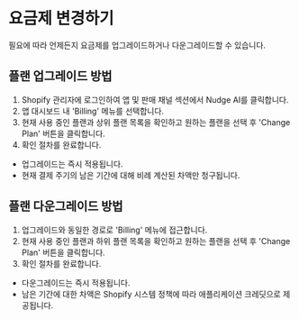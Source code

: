 # 요금제 변경하기

필요에 따라 언제든지 요금제를 업그레이드하거나 다운그레이드할 수 있습니다.

## 플랜 업그레이드 방법

1.  Shopify 관리자에 로그인하여 앱 및 판매 채널 섹션에서 Nudge AI를 클릭합니다.
2.  앱 대시보드 내 'Billing' 메뉴를 선택합니다.
3.  현재 사용 중인 플랜과 상위 플랜 목록을 확인하고 원하는 플랜을 선택 후 'Change Plan' 버튼을 클릭합니다.
4.  확인 절차를 완료합니다.

*   업그레이드는 즉시 적용됩니다.
*   현재 결제 주기의 남은 기간에 대해 비례 계산된 차액만 청구됩니다.

## 플랜 다운그레이드 방법

1.  업그레이드와 동일한 경로로 'Billing' 메뉴에 접근합니다.
2.  현재 사용 중인 플랜과 하위 플랜 목록을 확인하고 원하는 플랜을 선택 후 'Change Plan' 버튼을 클릭합니다.
3.  확인 절차를 완료합니다.

*   다운그레이드는 즉시 적용됩니다.
*   남은 기간에 대한 차액은 Shopify 시스템 정책에 따라 애플리케이션 크레딧으로 제공됩니다.
